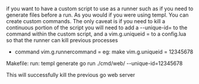 if you want to have a custom script to use as a runner such as if you need to generate files before a run.
As you would if you were using templ. You can create custom commands.
The only caveat is if you need to kill a continuous portion of the script you will need to add a --unique-id=<id>
to the command within the custom script, and a vim.g.uniqueid = <id> to a config.lua so that the runner can kill previous processes

-  command
vim.g.runnercommand = <custom command> eg: make
vim.g.uniqueid = 12345678

Makefile:
run: 
    templ generate
    go run ./cmd/web/ --unique-id=12345678

This will successfully kill the previous go web server 
